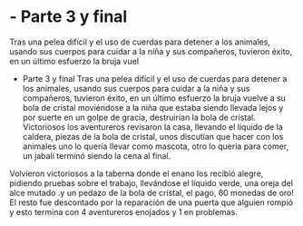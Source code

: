 # - Parte 3 y final
Tras una pelea difícil y el uso de cuerdas para detener a los animales, usando sus cuerpos para cuidar a la niña y sus compañeros, tuvieron éxito, en un último esfuerzo la bruja vuel

- Parte 3 y final
Tras una pelea difícil y el uso de cuerdas para detener a los animales, usando sus cuerpos para cuidar a la niña y sus compañeros, tuvieron éxito, en un último esfuerzo la bruja vuelve a su bola de cristal moviéndose a la niña que estaba siendo llevada lejos y por suerte en un golpe de gracia, destruirían la bola de cristal.
Victoriosos los aventureros revisaron la casa, llevando el líquido de la caldera, piezas de la bola de cristal, unos discutían que hacer con los animales uno lo quería llevar como mascota, otro lo quería para comer, un jabalí terminó siendo la cena al final.

Volvieron victoriosos a la taberna donde el enano los recibió alegre, pidiendo pruebas sobre el trabajo, llevándose el líquido verde, una oreja del alce mutado .y un pedazo de la bola de cristal, el pago, 60 monedas de oro!
El resto fue descontado por la reparación de una puerta que alguien rompió y esto termina con 4 aventureros enojados y 1 en problemas.

